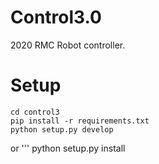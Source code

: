# Control3.0
2020 RMC Robot controller.

# Setup
```
cd control3
pip install -r requirements.txt
python setup.py develop
```
or
'''
python setup.py install
```
